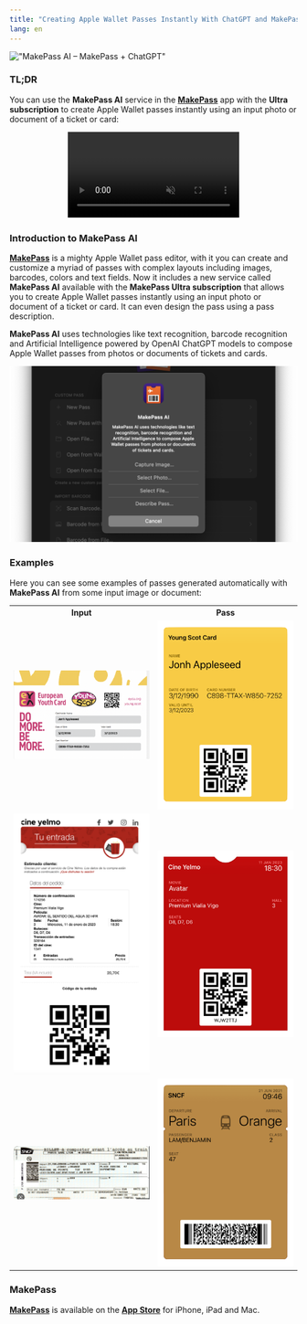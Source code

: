 ```yaml
---
title: "Creating Apple Wallet Passes Instantly With ChatGPT and MakePass AI"
lang: en
---
```


!["MakePass AI – MakePass + ChatGPT"](/media/2023/08/makepass-ai-post-header.png)

### TL;DR

You can use the **MakePass AI** service in the [**MakePass**][makepass] app with the **Ultra subscription** to create Apple Wallet passes instantly using an input photo or document of a ticket or card:

<center>
<video autoplay loop playsinline muted style="max-width: 100%; max-width: 300px;" src="/media/2023/08/makepass-ai-demo.mp4"></video>
</center>

### Introduction to MakePass AI

[**MakePass**][makepass] is a mighty Apple Wallet pass editor, with it you can create and customize a myriad of passes with complex layouts including images, barcodes, colors and text fields. Now it includes a new service called **MakePass AI** available with the **MakePass Ultra subscription** that allows you to create Apple Wallet passes instantly using an input photo or document of a ticket or card. It can even design the pass using a pass description.

**MakePass AI** uses technologies like text recognition, barcode recognition and Artificial Intelligence powered by OpenAI ChatGPT models to compose Apple Wallet passes from photos or documents of tickets and cards.

!["MakePass AI – Input Options"](/media/2023/08/makepass-ai-input-options.png)

### Examples

Here you can see some examples of passes generated automatically with **MakePass AI** from some input image or document:

<table style="width: 100%;">
  <tr>
    <th style="width: 50%;">Input</th>
    <th style="width: 50%;">Pass</th>
  </tr>
  <tr>
    <td style="width: 50%;">
      <img src="/media/2023/08/makepass-ai-demo-1-input.png" alt="Input 1">
    </td>
    <td style="width: 50%;">
      <img src="/media/2023/08/makepass-ai-demo-1-pass.png" alt="Pass 1">
    </td>
  </tr>
  <tr>
    <td style="width: 50%;">
      <img src="/media/2023/08/makepass-ai-demo-2-input.png" alt="Input 2">
    </td>
    <td style="width: 50%;">
      <img src="/media/2023/08/makepass-ai-demo-2-pass.png" alt="Pass 2">
    </td>
  </tr>
  <tr>
    <td style="width: 50%;">
      <img src="/media/2023/08/makepass-ai-demo-3-input.png" alt="Input 3">
    </td>
    <td style="width: 50%;">
      <img src="/media/2023/08/makepass-ai-demo-3-pass.png" alt="Pass 3">
    </td>
  </tr>
</table>


### MakePass

[**MakePass**][makepass] is available on the [**App Store**][makepass] for iPhone, iPad and Mac.

[makepass]: https://pvieito.com/apps?redirect=makepass&utm_campaign=pvieito-post-makepass-batch#app-makepass
